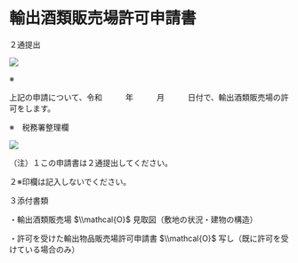 # 輸出酒類販売場許可申請書

２通提出

![](https://www.nta.go.jp/tmp/56753344-7e17-4a32-8ee1-7599489cc10c/images/d1231eb00ce76aaa93d4395b813d95fba53a1ec97d3eb380464f8e6be1dfd787.jpg)

※

上記の申請について、令和　　　年　　　月　　　日付で、輸出酒類販売場の許可をします。

※　税務署整理欄

![](https://www.nta.go.jp/tmp/56753344-7e17-4a32-8ee1-7599489cc10c/images/0d34741367df66b3f6f11992967f09fcba14ae373af0c2cdd7b14fce5d3ec7bf.jpg)

（注）１この申請書は２通提出してください。

２※印欄は記入しないでください。

３添付書類

・輸出酒類販売場 $\\mathcal{O}$ 見取図（敷地の状況・建物の構造）

・許可を受けた輸出物品販売場許可申請書 $\\mathcal{O}$ 写し（既に許可を受けている場合のみ）